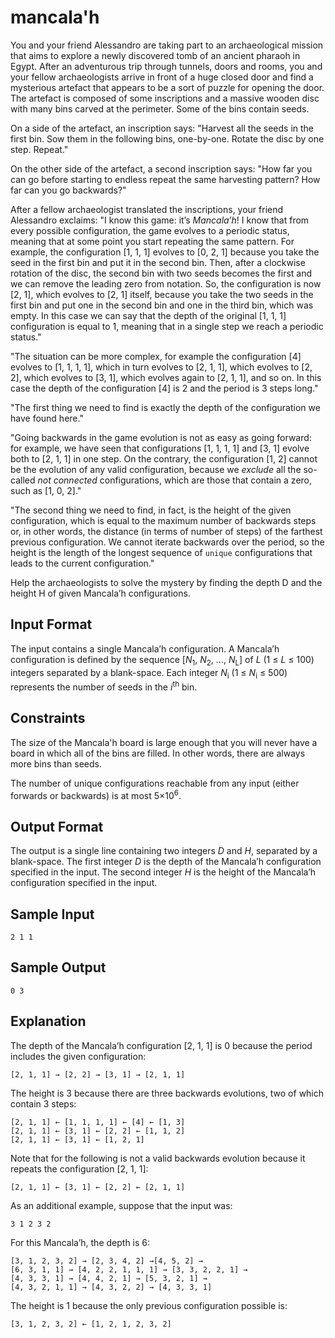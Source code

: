 # mancala'h

You and your friend Alessandro are taking part to an archaeological mission that aims to explore a newly discovered tomb of an ancient pharaoh in Egypt. After an adventurous trip through tunnels, doors and rooms, you and your fellow archaeologists arrive in front of a huge closed door and find a mysterious artefact that appears to be a sort of puzzle for opening the door. The artefact is composed of some inscriptions and a massive wooden disc with many bins carved at the perimeter. Some of the bins contain seeds.

On a side of the artefact, an inscription says: "Harvest all the seeds in the first bin. Sow them in the following bins, one-by-one. Rotate the disc by one step. Repeat."

On the other side of the artefact, a second inscription says: "How far you can go before starting to endless repeat the same harvesting pattern? How far can you go backwards?"

After a fellow archaeologist translated the inscriptions, your friend Alessandro exclaims: "I know this game: it’s *Mancala’h*! I know that from every possible configuration, the game evolves to a periodic status, meaning that at some point you start repeating the same pattern. For example, the configuration [1, 1, 1] evolves to [0, 2, 1] because you take the seed in the first bin and put it in the second bin. Then, after a clockwise rotation of the disc, the second bin with two seeds becomes the first and we can remove the leading zero from notation. So, the configuration is now [2, 1], which evolves to [2, 1] itself, because you take the two seeds in the first bin and put one in the second bin and one in the third bin, which was empty. In this case we can say that the depth of the original [1, 1, 1] configuration is equal to 1, meaning that in a single step we reach a periodic status."

"The situation can be more complex, for example the configuration [4] evolves to [1, 1, 1, 1], which in turn evolves to [2, 1, 1], which evolves to [2, 2], which evolves to [3, 1], which evolves again to [2, 1, 1], and so on. In this case the depth of the configuration [4] is 2 and the period is 3 steps long."

"The first thing we need to find is exactly the depth of the configuration we have found here."

"Going backwards in the game evolution is not as easy as going forward: for example, we have seen that configurations [1, 1, 1, 1] and [3, 1] evolve both to [2, 1, 1] in one step. On the contrary, the configuration [1, 2] cannot be the evolution of any valid configuration, because we *exclude* all the so-called *not connected* configurations, which are those that contain a zero, such as [1, 0, 2]."

"The second thing we need to find, in fact, is the height of the given configuration, which is equal to the maximum number of backwards steps or, in other words, the distance (in terms of number of steps) of the farthest previous configuration. We cannot iterate backwards over the period, so the height is the length of the longest sequence of `unique` configurations that leads to the current configuration."

Help the archaeologists to solve the mystery by finding the depth D and the height H of given Mancala’h configurations.

## Input Format

The input contains a single Mancala’h configuration. A Mancala’h configuration is defined by the sequence [*N*<sub>1</sub>, *N*<sub>2</sub>, ..., *N*<sub>L</sub>] of *L* (1 ≤ *L* ≤ 100) integers separated by a blank-space. Each integer *N*<sub>i</sub> (1 ≤ *N*<sub>i</sub> ≤ 500) represents the number of seeds in the *i*<sup>th</sup> bin.

## Constraints

The size of the Mancala'h board is large enough that you will never have a board in which all of the bins are filled. In other words, there are always more bins than seeds.

The number of unique configurations reachable from any input (either forwards or backwards) is at most 5×10<sup>6</sup>.

## Output Format

The output is a single line containing two integers *D* and *H*, separated by a blank-space. The first integer *D* is the depth of the Mancala’h configuration specified in the input. The second integer *H* is the height of the Mancala’h configuration specified in the input.

## Sample Input
```
2 1 1
```

## Sample Output
```
0 3
```

## Explanation

The depth of the Mancala’h configuration [2, 1, 1] is 0 because the period includes the given configuration:
```
[2, 1, 1] → [2, 2] → [3, 1] → [2, 1, 1]
```

The height is 3 because there are three backwards evolutions, two of which contain 3 steps:
```
[2, 1, 1] ← [1, 1, 1, 1] ← [4] ← [1, 3]
[2, 1, 1] ← [3, 1] ← [2, 2] ← [1, 1, 2]
[2, 1, 1] ← [3, 1] ← [1, 2, 1]
```

Note that for the following is not a valid backwards evolution because it repeats the configuration [2, 1, 1]:
```
[2, 1, 1] ← [3, 1] ← [2, 2] ← [2, 1, 1]
```

As an additional example, suppose that the input was:
```
3 1 2 3 2
```

For this Mancala’h, the depth is 6:
```
[3, 1, 2, 3, 2] → [2, 3, 4, 2] →[4, 5, 2] →
[6, 3, 1, 1] → [4, 2, 2, 1, 1, 1] → [3, 3, 2, 2, 1] →
[4, 3, 3, 1] → [4, 4, 2, 1] → [5, 3, 2, 1] →
[4, 3, 2, 1, 1] → [4, 3, 2, 2] → [4, 3, 3, 1]
```

The height is 1 because the only previous configuration possible is:
```
[3, 1, 2, 3, 2] ← [1, 2, 1, 2, 3, 2]
```
